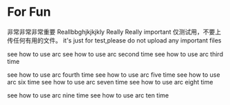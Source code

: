 ﻿For Fun
====
非常非常非常重要
Reallbbghjkjkjkly Really Really important
仅测试用，不要上传任何有用的文件。
it's just for test,please do not upload any important files

see how to use arc
see how to use arc second time
see how to use arc third time

see how to use arc fourth time
see how to use arc five time
see how to use arc six time
see how to use arc seven time
see how to use arc eight time

see how to use arc nine time
see how to use arc ten time